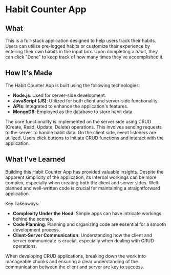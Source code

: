 # Habit Counter App

## What

This is a full-stack application designed to help users track their habits. Users can utilize pre-logged habits or customize their experience by entering their own habits in the input box. Upon completing a habit, they can click "Done" to keep track of how many times they've accomplished it.

## How It's Made

The Habit Counter App is built using the following technologies:

- **Node.js**: Used for server-side development.
- **JavaScript (JS)**: Utilized for both client and server-side functionality.
- **APIs**: Integrated to enhance the application's features.
- **MongoDB**: Employed as the database to store habit data.

The core functionality is implemented on the server side using CRUD (Create, Read, Update, Delete) operations. This involves sending requests to the server to handle habit data. On the client side, event listeners are utilized. Users click buttons to initiate CRUD functions and interact with the application. 

## What I've Learned

Building this Habit Counter App has provided valuable insights. Despite the apparent simplicity of the application, its internal workings can be more complex, especially when creating both the client and server sides. Well-planned and well-written code is crucial for maintaining a straightforward application.

Key Takeaways:

- **Complexity Under the Hood**: Simple apps can have intricate workings behind the scenes.
- **Code Planning**: Planning and organizing code are essential for a smooth development process.
- **Client-Server Communication**: Understanding how the client and server communicate is crucial, especially when dealing with CRUD operations.

When developing CRUD applications, breaking down the work into manageable chunks and ensuring a clear understanding of the communication between the client and server are key to success.

